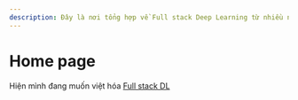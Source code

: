 ```yaml
---
description: Đây là nơi tổng hợp về Full stack Deep Learning từ nhiều nguồn và cố việt hóa
---
```


# Home page

Hiện mình đang muốn việt hóa [Full stack DL](https://fall2019.fullstackdeeplearning.com/)
